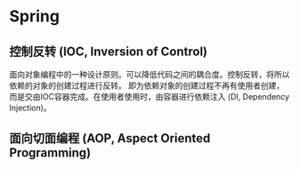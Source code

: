 # Spring

## 控制反转 (IOC, Inversion of Control)
面向对象编程中的一种设计原则。可以降低代码之间的耦合度。控制反转，将所以依赖的对象的创建过程进行反转。
即为依赖对象的创建过程不再有使用者创建，而是交由IOC容器完成。在使用者使用时，由容器进行依赖注入 (DI, Dependency Injection)。

## 面向切面编程 (AOP, Aspect Oriented Programming)


